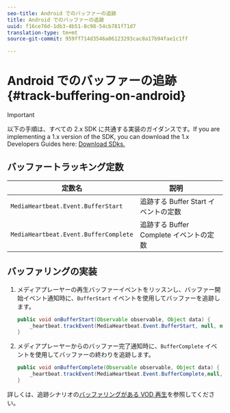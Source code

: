 ```yaml
---
seo-title: Android でのバッファーの追跡
title: Android でのバッファーの追跡
uuid: f16ce76d-1db3-4b51-8c98-54cb781f71d7
translation-type: tm+mt
source-git-commit: 959ff714d3546a06123293cac8a17b94fae1c1ff

---
```



# Android でのバッファーの追跡{#track-buffering-on-android}

>[!IMPORTANT]
>以下の手順は、すべての 2.x SDK に共通する実装のガイダンスです。If you are implementing a 1.x version of the SDK, you can download the 1.x Developers Guides here: [Download SDks.](../../../sdk-implement/download-sdks.md)

## バッファートラッキング定数

| 定数名 | 説明     |
|---|---|
| `MediaHeartbeat.Event.BufferStart` | 追跡する Buffer Start イベントの定数 |
| `MediaHeartbeat.Event.BufferComplete` | 追跡する Buffer Complete イベントの定数 |

## バッファリングの実装

1. メディアプレーヤーの再生バッファーイベントをリッスンし、バッファー開始イベント通知時に、`BufferStart` イベントを使用してバッファーを追跡します。

   ```java
   public void onBufferStart(Observable observable, Object data) {  
       _heartbeat.trackEvent(MediaHeartbeat.Event.BufferStart, null, null); 
   }
   ```

1. メディアプレーヤーからのバッファー完了通知時に、`BufferComplete` イベントを使用してバッファーの終わりを追跡します。

   ```java
   public void onBufferComplete(Observable observable, Object data) {  
       _heartbeat.trackEvent(MediaHeartbeat.Event.BufferComplete,null, null); 
   }
   ```

詳しくは、追跡シナリオの[バッファリングがある VOD 再生](../../../sdk-implement/tracking-scenarios/vod-buffering.md)を参照してください。

